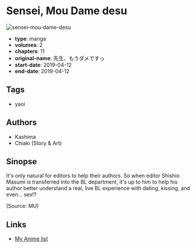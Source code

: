 # Sensei, Mou Dame desu

![sensei-mou-dame-desu](https://cdn.myanimelist.net/images/manga/3/234348.jpg)

-   **type**: manga
-   **volumes**: 2
-   **chapters**: 11
-   **original-name**: 先生、もうダメですっ
-   **start-date**: 2019-04-12
-   **end-date**: 2019-04-12

## Tags

-   yaoi

## Authors

-   Kashima
-   Chiaki (Story & Art)

## Sinopse

It's only natural for editors to help their authors. So when editor Shishio Masumi is transferred into the BL department, it's up to him to help his author better understand a real, live BL experience with dating, kissing, and even... sex!?

(Source: MU)

## Links

-   [My Anime list](https://myanimelist.net/manga/128941/Sensei_Mou_Dame_desu)
